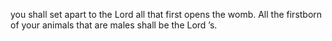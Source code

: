 you shall set apart to the Lord all that first opens the womb. All the firstborn of your animals that are males shall be the Lord ’s.
